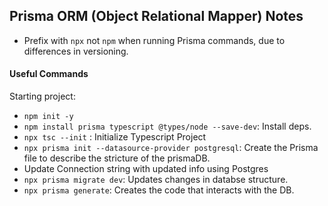 ## Prisma ORM (Object Relational Mapper) Notes

- Prefix with `npx` not `npm` when running Prisma commands, due to differences in versioning.

#### Useful Commands

Starting project:

- `npm init -y`
- `npm install prisma typescript @types/node --save-dev`: Install deps.
- `npx tsc --init` : Initialize Typescript Project
- `npx prisma init --datasource-provider postgresql`: Create the Prisma file to describe the stricture of the prismaDB.
- Update Connection string with updated info using Postgres
- `npx prisma migrate dev`: Updates changes in databse structure.
- `npx prisma generate`: Creates the code that interacts with the DB.
